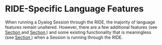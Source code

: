 



# RIDE-Specific Language Features


When running a Dyalog Session through the RIDE, the majority of language features remain unaltered. However, there are a few additional features (see [Section ](ibeams.md#) and [Section ](configuration_parameters_ridespecific.md#)) and some existing functionality that is meaningless (see [Section ](unsupported_language_elements.md#) ) when a Session is running through the RIDE.


